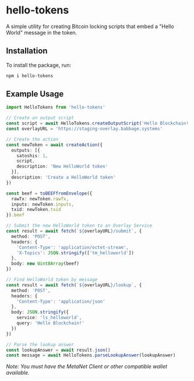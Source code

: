 # hello-tokens
A simple utility for creating Bitcoin locking scripts that embed a "Hello World" message in the token.

## Installation

To install the package, run:

```bash
npm i hello-tokens
```

## Example Usage

```ts
import HelloTokens from 'hello-tokens'

// Create an output script
const script = await HelloTokens.createOutputScript('Hello Blockchain!')
const overlayURL = 'https://staging-overlay.babbage.systems'

// Create the action
const newToken = await createAction({
  outputs: [{
    satoshis: 1,
    script,
    description: 'New HelloWorld token'
  }],
  description: 'Create a HelloWorld token'
})

const beef = toBEEFfromEnvelope({
  rawTx: newToken.rawTx,
  inputs: newToken.inputs,
  txid: newToken.txid
}).beef

// Submit the new HelloWorld token to an Overlay Service
const result = await fetch(`${overlayURL}/submit`, {
  method: 'POST',
  headers: {
    'Content-Type': 'application/octet-stream',
    'X-Topics': JSON.stringify(['tm_helloworld'])
  },
  body: new Uint8Array(beef)
})

// Find HelloWorld token by message
const result = await fetch(`${overlayURL}/lookup`, {
  method: 'POST',
  headers: {
    'Content-Type': 'application/json'
  },
  body: JSON.stringify({
    service: 'ls_helloworld',
    query: 'Hello Blockchain!'
  })
})

// Parse the lookup answer
const lookupAnswer = await result.json()
const message = await HelloTokens.parseLookupAnswer(lookupAnswer)
```
*Note: You must have the MetaNet Client or other compatible wallet available.*
